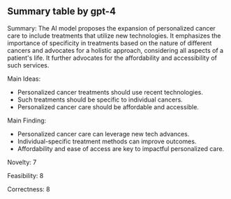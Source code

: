 ## Summary table by gpt-4
Summary: 
The AI model proposes the expansion of personalized cancer care to include treatments that utilize new technologies. It emphasizes the importance of specificity in treatments based on the nature of different cancers and advocates for a holistic approach, considering all aspects of a patient's life. It further advocates for the affordability and accessibility of such services.

Main Ideas: 
- Personalized cancer treatments should use recent technologies.
- Such treatments should be specific to individual cancers.
- Personalized cancer care should be affordable and accessible.

Main Finding: 
- Personalized cancer care can leverage new tech advances.
- Individual-specific treatment methods can improve outcomes.
- Affordability and ease of access are key to impactful personalized care.

Novelty: 7

Feasibility: 8

Correctness: 8